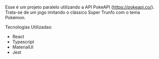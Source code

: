 Esse é um projeto paralelo utilizando a API PokeAPI (https://pokeapi.co/).
Trata-se de um jogo imitando o clássico Super Trunfo com o tema Pokémon.

Tecnologias Utilizadas:
- React
- Typescript
- MaterialUI
- Jest

